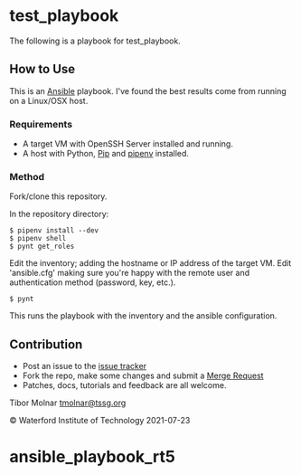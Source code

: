 # test_playbook

The following is a playbook for test_playbook. 

## How to Use

This is an [Ansible](https://github.com/ansible/ansible) playbook. I've found the best results come from running on a Linux/OSX host.

### Requirements

- A target VM with OpenSSH Server installed and running.
- A host with Python, [Pip](https://pypi.python.org/pypi/pip) and [pipenv](http://docs.pipenv.org/en/latest/) installed.

### Method

Fork/clone this repository.

In the repository directory:

    $ pipenv install --dev
    $ pipenv shell
    $ pynt get_roles

Edit the inventory; adding the hostname or IP address of the target VM.
Edit 'ansible.cfg' making sure you're happy with the remote user and authentication method (password, key, etc.).

    $ pynt

This runs the playbook with the inventory and the ansible configuration.

## Contribution

- Post an issue to the [issue tracker](/../issues/new)
- Fork the repo, make some changes and submit a [Merge Request](/../merge_requests/new)
- Patches, docs, tutorials and feedback are all welcome.

Tibor Molnar tmolnar@tssg.org

&copy; Waterford Institute of Technology 2021-07-23 
# ansible_playbook_rt5
